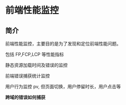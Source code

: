 # 前端性能监控

## 简介

前端性能监控，主要目的是为了发现和定位前端性能问题。

包括 FP,FCP,LCP 等性能指标

静态资源加载时间及错误的监控

前端错误捕获统计监控

用户行为监控 pv, 但页面切换，用户停留时长，用户点击等

**跨域的错误如何捕获**
